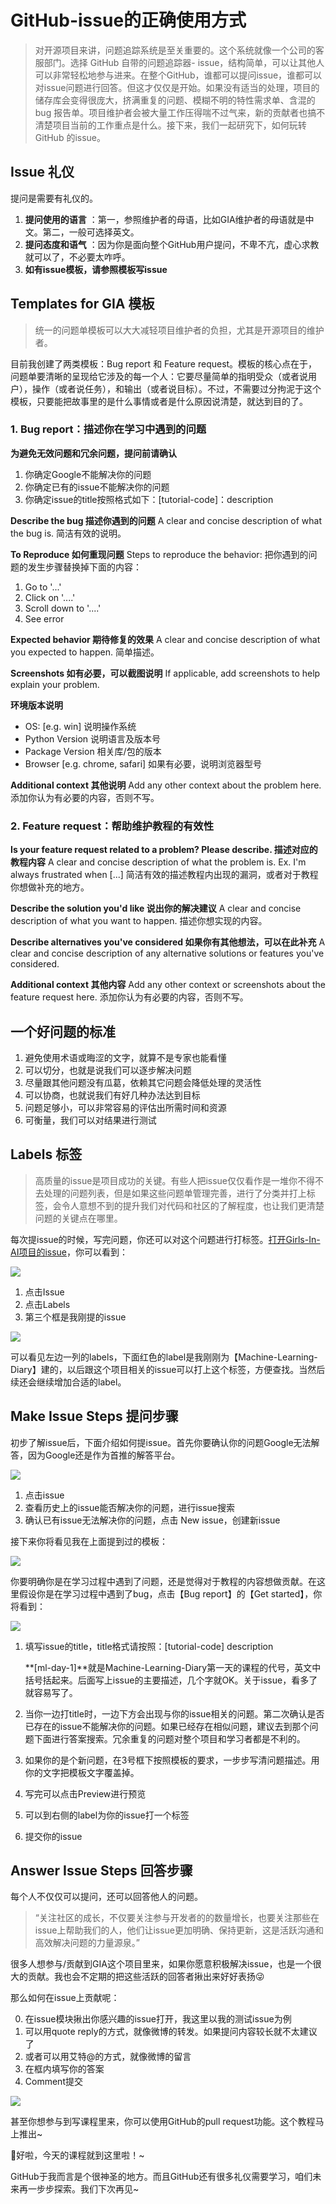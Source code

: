 # GitHub-issue的正确使用方式

> 对开源项目来讲，问题追踪系统是至关重要的。这个系统就像一个公司的客服部门。选择 GitHub 自带的问题追踪器- issue，结构简单，可以让其他人可以非常轻松地参与进来。在整个GitHub，谁都可以提问issue，谁都可以对issue问题进行回答。但这才仅仅是开始。如果没有适当的处理，项目的储存库会变得很庞大，挤满重复的问题、模糊不明的特性需求单、含混的 bug 报告单。项目维护者会被大量工作压得喘不过气来，新的贡献者也搞不清楚项目当前的工作重点是什么。接下来，我们一起研究下，如何玩转 GitHub 的issue。



## Issue 礼仪

提问是需要有礼仪的。

1. **提问使用的语言** ：第一，参照维护者的母语，比如GIA维护者的母语就是中文。第二，一般可选择英文。
2. **提问态度和语气** ：因为你是面向整个GitHub用户提问，不卑不亢，虚心求教就可以了，不必要太咋呼。
3. **如有issue模板，请参照模板写issue**



## Templates for GIA 模板

> 统一的问题单模板可以大大减轻项目维护者的负担，尤其是开源项目的维护者。

目前我创建了两类模板：Bug report 和 Feature request。模板的核心点在于，问题单要清晰的呈现给它涉及的每一个人：它要尽量简单的指明受众（或者说用户），操作（或者说任务），和输出（或者说目标）。不过，不需要过分拘泥于这个模板，只要能把故事里的是什么事情或者是什么原因说清楚，就达到目的了。



### 1. Bug report：描述你在学习中遇到的问题

**为避免无效问题和冗余问题，提问前请确认**

1. 你确定Google不能解决你的问题
2. 你确定已有的issue不能解决你的问题
3. 你确定issue的title按照格式如下：[tutorial-code]：description

**Describe the bug 描述你遇到的问题**
A clear and concise description of what the bug is. 简洁有效的说明。

**To Reproduce 如何重现问题**
Steps to reproduce the behavior: 把你遇到的问题的发生步骤替换掉下面的内容：

1. Go to '...'
2. Click on '....'
3. Scroll down to '....'
4. See error

**Expected behavior 期待修复的效果**
A clear and concise description of what you expected to happen. 简单描述。

**Screenshots 如有必要，可以截图说明**
If applicable, add screenshots to help explain your problem.

**环境版本说明**

- OS: [e.g. win] 说明操作系统
- Python Version 说明语言及版本号
- Package Version 相关库/包的版本
- Browser [e.g. chrome, safari] 如果有必要，说明浏览器型号

**Additional context 其他说明**
Add any other context about the problem here. 添加你认为有必要的内容，否则不写。



### 2. Feature request：帮助维护教程的有效性

**Is your feature request related to a problem? Please describe. 描述对应的教程内容**
A clear and concise description of what the problem is. Ex. I'm always frustrated when [...]
简洁有效的描述教程内出现的漏洞，或者对于教程你想做补充的地方。

**Describe the solution you'd like 说出你的解决建议**
A clear and concise description of what you want to happen. 描述你想实现的内容。

**Describe alternatives you've considered 如果你有其他想法，可以在此补充**
A clear and concise description of any alternative solutions or features you've considered.

**Additional context 其他内容**
Add any other context or screenshots about the feature request here. 添加你认为有必要的内容，否则不写。



## 一个好问题的标准

1. 避免使用术语或晦涩的文字，就算不是专家也能看懂
2. 可以切分，也就是说我们可以逐步解决问题
3. 尽量跟其他问题没有瓜葛，依赖其它问题会降低处理的灵活性
4. 可以协商，也就说我们有好几种办法达到目标
5. 问题足够小，可以非常容易的评估出所需时间和资源
6. 可衡量，我们可以对结果进行测试



## Labels 标签

> 高质量的issue是项目成功的关键。有些人把issue仅仅看作是一堆你不得不去处理的问题列表，但是如果这些问题单管理完善，进行了分类并打上标签，会令人意想不到的提升我们对代码和社区的了解程度，也让我们更清楚问题的关键点在哪里。

每次提issue的时候，写完问题，你还可以对这个问题进行打标签。[打开Girls-In-AI项目的issue](https://github.com/YZHANG1270/Girls-In-AI/issues)，你可以看到：

![](https://github.com/YZHANG1270/Girls-In-AI/blob/master/others/pics/issue/001.png?raw=true)



1. 点击Issue
2. 点击Labels
3. 第三个框是我刚提的issue

![](https://github.com/YZHANG1270/Girls-In-AI/blob/master/others/pics/issue/002.png?raw=true)

可以看见左边一列的labels，下面红色的label是我刚刚为【Machine-Learning-Diary】建的，以后跟这个项目相关的issue可以打上这个标签，方便查找。当然后续还会继续增加合适的label。



## Make Issue Steps 提问步骤

初步了解issue后，下面介绍如何提issue。首先你要确认你的问题Google无法解答，因为Google还是作为首推的解答平台。

![](https://github.com/YZHANG1270/Girls-In-AI/blob/master/others/pics/issue/003.png?raw=true)

1. 点击issue
2. 查看历史上的issue能否解决你的问题，进行issue搜索
3. 确认已有issue无法解决你的问题，点击 New issue，创建新issue

接下来你将看见我在上面提到过的模板：

![](https://github.com/YZHANG1270/Girls-In-AI/blob/master/others/pics/issue/004.png?raw=true)

你要明确你是在学习过程中遇到了问题，还是觉得对于教程的内容想做贡献。在这里假设你是在学习过程中遇到了bug，点击【Bug report】的【Get started】，你将看到：



![](https://github.com/YZHANG1270/Girls-In-AI/blob/master/others/pics/issue/005.png?raw=true)

1. 填写issue的title，title格式请按照：[tutorial-code] description

   **[ml-day-1]**就是Machine-Learning-Diary第一天的课程的代号，英文中括号括起来。后面写上issue的主要描述，几个字就OK。关于issue，看多了就容易写了。

2. 当你一边打title时，一边下方会出现与你的issue相关的问题。第二次确认是否已存在的issue不能解决你的问题。如果已经存在相似问题，建议去到那个问题下面进行答案搜索。冗余重复的问题对整个项目和学习者都是不利的。

3. 如果你的是个新问题，在3号框下按照模板的要求，一步步写清问题描述。用你的文字把模板文字覆盖掉。

4. 写完可以点击Preview进行预览

5. 可以到右侧的label为你的issue打一个标签

6. 提交你的issue



## Answer Issue Steps 回答步骤

每个人不仅仅可以提问，还可以回答他人的问题。

> “关注社区的成长，不仅要关注参与开发者的的数量增长，也要关注那些在issue上帮助我们的人，他们让issue更加明确、保持更新，这是活跃沟通和高效解决问题的力量源泉。”

很多人想参与/贡献到GIA这个项目里来，如果你愿意积极解决issue，也是一个很大的贡献。我也会不定期的把这些活跃的回答者揪出来好好表扬😜

那么如何在issue上贡献呢：

0. 在issue模块揪出你感兴趣的issue打开，我这里以我的测试issue为例
1. 可以用quote reply的方式，就像微博的转发。如果提问内容较长就不太建议了
2. 或者可以用艾特@的方式，就像微博的留言
3. 在框内填写你的答案
4. Comment提交

![](https://github.com/YZHANG1270/Girls-In-AI/blob/master/others/pics/issue/006.png?raw=true)

甚至你想参与到写课程里来，你可以使用GitHub的pull request功能。这个教程马上推出~

👩好啦，今天的课程就到这里啦！~

GitHub于我而言是个很神圣的地方。而且GitHub还有很多礼仪需要学习，咱们未来再一步步探索。我们下次再见~


